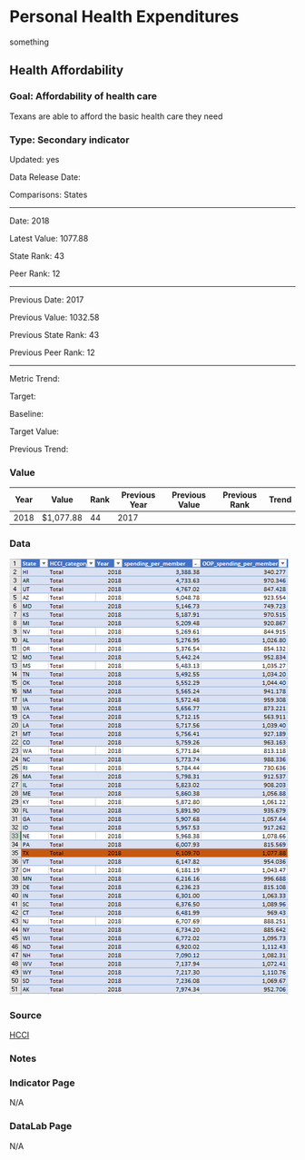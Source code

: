 # Personal Health Expenditures

something

## Health Affordability

### Goal: Affordability of health care

Texans are able to afford the basic health care they need

### Type: Secondary indicator

Updated: yes

Data Release Date: 

Comparisons: States


----

Date: 2018

Latest Value: 1077.88

State Rank: 43

Peer Rank: 12

----

Previous Date:  2017

Previous Value: 1032.58

Previous State Rank: 43

Previous Peer Rank: 12


----
Metric Trend: 

Target: 

Baseline: 

Target Value: 

Previous Trend: 



### Value

|Year         |  Value      | Rank        | Previous Year| Previous Value | Previous Rank  | Trend| 
| ----------- | ----------- | ----------- | ----------- | ----------- | ----------- | -----------|
|    2018     |  $1,077.88  |      44     |     2017    |             |             |            |

### Data

![se](./images/spendingbystate.PNG)


### Source

[HCCI](https://healthcostinstitute.org/)

### Notes



### Indicator Page

N/A


### DataLab Page

N/A
